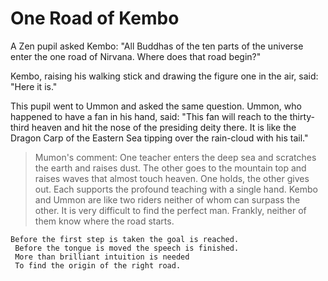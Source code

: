 # One Road of Kembo

A Zen pupil asked Kembo: "All Buddhas of the ten parts of the universe enter the one road of Nirvana. Where does that road begin?"

Kembo, raising his walking stick and drawing the figure one in the air, said: "Here it is."

This pupil went to Ummon and asked the same question. Ummon, who happened to have a fan in his hand, said: "This fan will reach to the thirty-third heaven and hit the nose of the presiding deity there. It is like the Dragon Carp of the Eastern Sea tipping over the rain-cloud with his tail."

> Mumon's comment: One teacher enters the deep sea and scratches the earth and raises dust. The other goes to the mountain top and raises waves that almost touch heaven. One holds, the other gives out. Each supports the profound teaching with a single hand. Kembo and Ummon are like two riders neither of whom can surpass the other. It is very difficult to find the perfect man. Frankly, neither of them know where the road starts.

```
Before the first step is taken the goal is reached.
 Before the tongue is moved the speech is finished.
 More than brilliant intuition is needed
 To find the origin of the right road.
```
